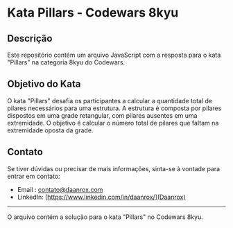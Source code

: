 # Kata Pillars - Codewars 8kyu

## Descrição
Este repositório contém um arquivo JavaScript com a resposta para o kata "Pillars" na categoria 8kyu do Codewars.

## Objetivo do Kata
O kata "Pillars" desafia os participantes a calcular a quantidade total de pilares necessários para uma estrutura. A estrutura é composta por pilares dispostos em uma grade retangular, com pilares ausentes em uma extremidade. O objetivo é calcular o número total de pilares que faltam na extremidade oposta da grade.

## Contato
Se tiver dúvidas ou precisar de mais informações, sinta-se à vontade para entrar em contato:
- Email : [contato@daanrox.com](mailto:contato@daanrox.com)
- LinkedIn: [https://www.linkedin.com/in/daanrox/](Daanrox)

--- 

O arquivo contém a solução para o kata "Pillars" no Codewars 8kyu.
